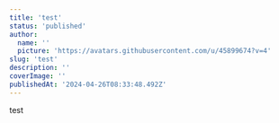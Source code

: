 ```yaml
---
title: 'test'
status: 'published'
author:
  name: ''
  picture: 'https://avatars.githubusercontent.com/u/45899674?v=4'
slug: 'test'
description: ''
coverImage: ''
publishedAt: '2024-04-26T08:33:48.492Z'
---
```


test